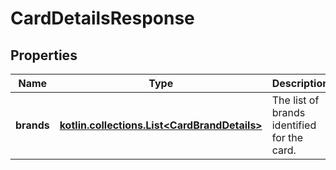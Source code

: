 
# CardDetailsResponse

## Properties
Name | Type | Description | Notes
------------ | ------------- | ------------- | -------------
**brands** | [**kotlin.collections.List&lt;CardBrandDetails&gt;**](CardBrandDetails.md) | The list of brands identified for the card. |  [optional]



